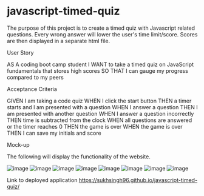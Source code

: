 # javascript-timed-quiz

The purpose of this project is to create a timed quiz with Javascript related questions. Every wrong answer will lower the user's time limit/score. Scores are then displayed in a separate html file.

User Story

AS A coding boot camp student
I WANT to take a timed quiz on JavaScript fundamentals that stores high scores
SO THAT I can gauge my progress compared to my peers

Acceptance Criteria

GIVEN I am taking a code quiz
WHEN I click the start button
THEN a timer starts and I am presented with a question
WHEN I answer a question
THEN I am presented with another question
WHEN I answer a question incorrectly
THEN time is subtracted from the clock
WHEN all questions are answered or the timer reaches 0
THEN the game is over
WHEN the game is over
THEN I can save my initials and score

Mock-up

The following will display the functionality of the website.

![image](https://user-images.githubusercontent.com/121911679/220404603-a8ccff35-a842-4708-ae9d-56db367bc0c1.png)
![image](https://user-images.githubusercontent.com/121911679/220420506-37e5ba6b-2f1e-4255-9084-27dd55042de8.png)
![image](https://user-images.githubusercontent.com/121911679/220420663-991308c4-511c-41c0-89f0-5640ec158db5.png)
![image](https://user-images.githubusercontent.com/121911679/220420760-30a52970-cbab-415c-b4ab-123549bd06d5.png)
![image](https://user-images.githubusercontent.com/121911679/220420838-2e3dd81c-de61-4109-82b5-0d8fc5fd545b.png)
![image](https://user-images.githubusercontent.com/121911679/220420941-b1c08704-93a0-404d-b935-91664efd7f8e.png)
![image](https://user-images.githubusercontent.com/121911679/220421100-6850e750-891f-4d4c-a9d9-edc063c7b207.png)
![image](https://user-images.githubusercontent.com/121911679/220421182-63f6b397-cbc4-48a2-b6a6-07f536a7e23e.png)

Link to deployed application
https://sukhsingh96.github.io/javascript-timed-quiz/
